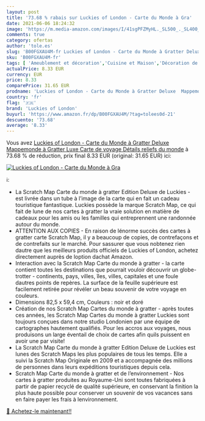 ```yaml
---
layout: post
title: '73.68 % rabais sur Luckies of London - Carte du Monde à Gra'
date: 2021-06-06 18:24:32
image: 'https://m.media-amazon.com/images/I/41sgPFZMyHL._SL500_._SL400_.jpg'
comments: true
category: ofertas
author: 'tole.es'
slug: 'B00FGXAU4M-fr Luckies of London - Carte du Monde à Gratter Deluxe...'
sku: 'B00FGXAU4M-fr'
tags: [ 'Ameublement et décoration','Cuisine et Maison','Décoration de la maison','luckies of london', ]
actualPrice: 8.33 EUR
currency: EUR
price: 8.33
comparePrice: 31.65 EUR
prodname: 'Luckies of London - Carte du Monde à Gratter Deluxe  Mappemonde à Gratter Luxe  Carte de voyage  Détails reliefs du monde'
country: 'fr'
flag: '🇫🇷'
brand: 'Luckies of London'
buyurl: 'https://www.amazon.fr/dp/B00FGXAU4M/?tag=tolees0d-21'
descuento: '73.68'
average: '8.33'
---
```


Vous avez [Luckies of London - Carte du Monde à Gratter Deluxe  Mappemonde à Gratter Luxe  Carte de voyage  Détails reliefs du monde](https://www.amazon.fr/dp/B00FGXAU4M/?tag=tolees0d-21)  à  73.68 % de réduction, prix final  8.33 EUR (original: 31.65 EUR) ici:

[![Luckies of London - Carte du Monde à Gra](https://m.media-amazon.com/images/I/41sgPFZMyHL._SL500_._SL400_.jpg)](https://www.amazon.fr/dp/B00FGXAU4M/?tag=tolees0d-21)

ℹ️:

- La Scratch Map Carte du monde à gratter Edition Deluxe de Luckies - est livrée dans un tube à l’image de la carte qui en fait un cadeau touristique fantastique. Luckies possède la marque Scratch Map, ce qui fait de lune de nos cartes à gratter la vraie solution en matière de cadeaux pour les amis ou les familles qui entreprennent une randonnée autour du monde.
- ATTENTION AUX COPIES - En raison de lénorme succès des cartes à gratter carte Scratch Map, il y a beaucoup de copies, de contrefaçons et de contrefaits sur le marché. Pour sassurer que vous nobtenez rien dautre que les meilleurs produits officiels de Luckies of London, achetez directement auprès de loption dachat Amazon.
- Interaction avec la Scratch Map Carte du monde à gratter - la carte contient toutes les destinations que pourrait vouloir découvrir un globe-trotter - continents, pays, villes, îles, villes, capitales et une foule dautres points de repères. La surface de la feuille supérieure est facilement retirée pour révéler un beau souvenir de votre voyage en couleurs.
- Dimensions 82,5 x 59,4 cm, Couleurs : noir et doré
- Création de nos Scratch Map Cartes du monde à gratter - après toutes ces années, les Scratch Map Cartes du monde à gratter Luckies sont toujours conçues dans notre studio Londonien par une équipe de cartographes hautement qualifiés. Pour les accros aux voyages, nous produisons un large éventail de choix de cartes afin quils puissent en avoir une par visite!
- La Scratch Map Carte du monde à gratter Edition Deluxe de Luckies est lunes des Scratch Maps les plus populaires de tous les temps. Elle a suivi la Scratch Map Originale en 2009 et a accompagnée des millions de personnes dans leurs expéditions touristiques depuis cela.
- Scratch Map Carte du monde à gratter et de l’environnement - Nos cartes à gratter produites au Royaume-Uni sont toutes fabriquées à partir de papier recyclé de qualité supérieure, en conservant la finition la plus haute possible pour conserver un souvenir de vos vacances sans en faire payer les frais à lenvironnement.

[🛒 Achetez-le maintenant!!](https://www.amazon.fr/dp/B00FGXAU4M/?tag=tolees0d-21)
